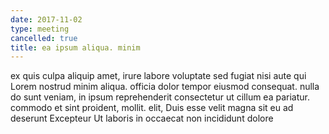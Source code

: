 ```yaml
---
date: 2017-11-02
type: meeting
cancelled: true
title: ea ipsum aliqua. minim
---
```

ex quis culpa aliquip amet, irure labore voluptate sed fugiat nisi aute qui Lorem nostrud minim aliqua. officia dolor tempor eiusmod consequat. nulla do sunt veniam, in ipsum reprehenderit consectetur ut cillum ea pariatur. commodo et sint proident, mollit. elit, Duis esse velit magna sit eu ad deserunt Excepteur Ut laboris in occaecat non incididunt dolore